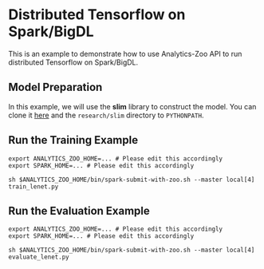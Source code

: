 # Distributed Tensorflow on Spark/BigDL

This is an example to demonstrate how to use Analytics-Zoo API to run distributed
Tensorflow on Spark/BigDL.

## Model Preparation

In this example, we will use the **slim** library to construct the model. You can
clone it [here](https://github.com/tensorflow/models/tree/master/research/slim) and
the `research/slim` directory to `PYTHONPATH`.

## Run the Training Example

```shell
export ANALYTICS_ZOO_HOME=... # Please edit this accordingly
export SPARK_HOME=... # Please edit this accordingly

sh $ANALYTICS_ZOO_HOME/bin/spark-submit-with-zoo.sh --master local[4] train_lenet.py
```

## Run the Evaluation Example

```shell
export ANALYTICS_ZOO_HOME=... # Please edit this accordingly
export SPARK_HOME=... # Please edit this accordingly

sh $ANALYTICS_ZOO_HOME/bin/spark-submit-with-zoo.sh --master local[4] evaluate_lenet.py
```

